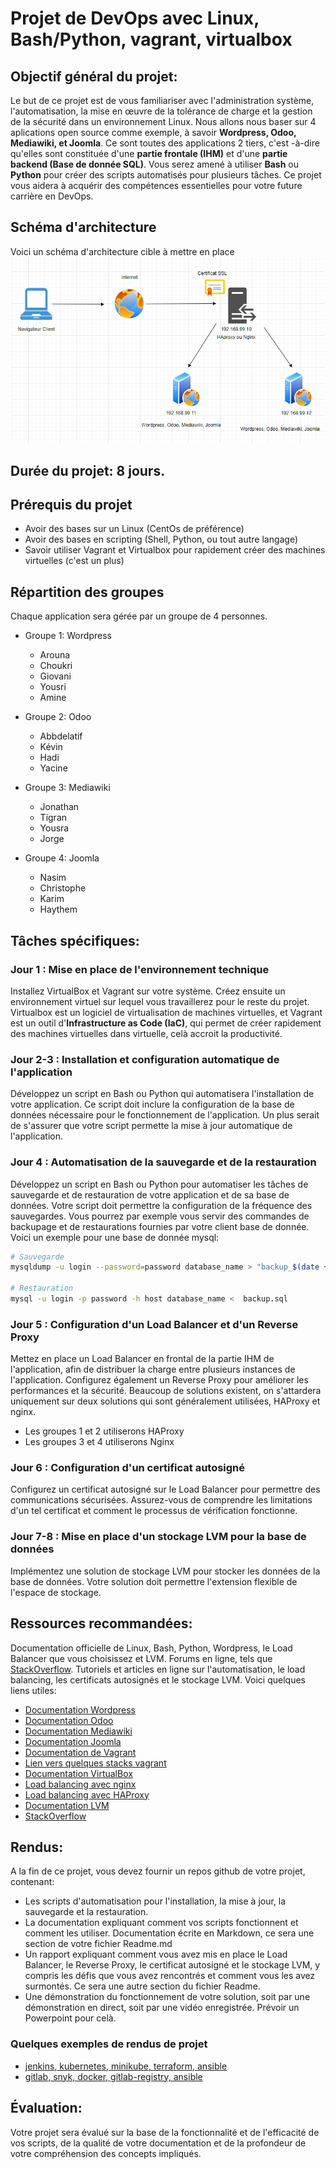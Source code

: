# Projet de DevOps avec Linux, Bash/Python, vagrant, virtualbox
## Objectif général du projet:

Le but de ce projet est de vous familiariser avec l'administration système, l'automatisation, la mise en œuvre de la tolérance de charge et la gestion de la sécurité dans un environnement Linux. Nous allons nous baser sur 4 aplications open source comme exemple, à savoir **Wordpress, Odoo, Mediawiki, et Joomla**. Ce sont toutes des applications 2 tiers, c'est -à-dire qu'elles sont constituée d'une **partie frontale (IHM)** et d'une **partie backend (Base de donnée SQL)**.
Vous serez amené à utiliser **Bash** ou **Python** pour créer des scripts automatisés pour plusieurs tâches. Ce projet vous aidera à acquérir des compétences essentielles pour votre future carrière en DevOps.

## Schéma d'architecture
Voici un schéma d'architecture cible à mettre en place
![Architecture simple](img/Architecture.PNG)

## Durée du projet: 8 jours.

## Prérequis du projet
- Avoir des bases sur un Linux (CentOs de préférence)
- Avoir des bases en scripting (Shell, Python, ou tout autre langage)
- Savoir utiliser Vagrant et Virtualbox pour rapidement créer des machines virtuelles (c'est un plus)

## Répartition des groupes
Chaque application sera gérée par un groupe de 4 personnes.
- Groupe 1: Wordpress
	- Arouna
	- Choukri
	- Giovani
	- Yousri
	- Amine
	
- Groupe 2: Odoo
	- Abbdelatif
	- Kévin
	- Hadi
	- Yacine
	
- Groupe 3: Mediawiki
	- Jonathan
	- Tigran
	- Yousra
	- Jorge
	
- Groupe 4: Joomla
	- Nasim
	- Christophe
	- Karim
	- Haythem
	
## Tâches spécifiques:

### Jour 1 : Mise en place de l'environnement technique

Installez VirtualBox et Vagrant sur votre système. Créez ensuite un environnement virtuel sur lequel vous travaillerez pour le reste du projet.
Virtualbox est un logiciel de virtualisation de machines virtuelles, et Vagrant est un outil d'**Infrastructure as Code (IaC)**, qui permet de créer rapidement des machines virtuelles dans virtuelle, celà accroit la productivité.

### Jour 2-3 : Installation et configuration automatique de l'application

Développez un script en Bash ou Python qui automatisera l'installation de votre application. Ce script doit inclure la configuration de la base de données nécessaire pour le fonctionnement de l'application. Un plus serait de s'assurer que votre script permette la mise à jour automatique de l'application.

### Jour 4 : Automatisation de la sauvegarde et de la restauration

Développez un script en Bash ou Python pour automatiser les tâches de sauvegarde et de restauration de votre application et de sa base de données. Votre script doit permettre la configuration de la fréquence des sauvegardes.
Vous pourrez par exemple vous servir des commandes de backupage et de restaurations fournies par votre client base de donnée. Voici un exemple pour une base de donnée mysql:
```bash
# Sauvegarde
mysqldump -u login --password=password database_name > "backup_$(date +"%Y_%m_%d_%I_%M_%p").sql"

# Restauration
mysql -u login -p password -h host database_name <  backup.sql
```

### Jour 5 : Configuration d'un Load Balancer et d'un Reverse Proxy

Mettez en place un Load Balancer en frontal de la partie IHM de l'application, afin de distribuer la charge entre plusieurs instances de l'application. Configurez également un Reverse Proxy pour améliorer les performances et la sécurité. Beaucoup de solutions existent, on s'attardera uniquement sur deux solutions qui sont généralement utilisées, HAProxy et nginx.
- Les groupes 1 et 2 utiliserons HAProxy
- Les groupes 3 et 4 utiliserons Nginx

### Jour 6 : Configuration d'un certificat autosigné

Configurez un certificat autosigné sur le Load Balancer pour permettre des communications sécurisées. Assurez-vous de comprendre les limitations d'un tel certificat et comment le processus de vérification fonctionne.

### Jour 7-8 : Mise en place d'un stockage LVM pour la base de données

Implémentez une solution de stockage LVM pour stocker les données de la base de données. Votre solution doit permettre l'extension flexible de l'espace de stockage.

## Ressources recommandées:

Documentation officielle de Linux, Bash, Python, Wordpress, le Load Balancer que vous choisissez et LVM.
Forums en ligne, tels que [StackOverflow](https://stackoverflow.com/).
Tutoriels et articles en ligne sur l'automatisation, le load balancing, les certificats autosignés et le stockage LVM.
Voici quelques liens utiles: 
- [Documentation Wordpress](https://wordpress.org/documentation/)
- [Documentation Odoo](https://www.odoo.com/documentation/14.0/administration/install.html)
- [Documentation Mediawiki](https://www.mediawiki.org/wiki/Manual:Installing_MediaWiki)
- [Documentation Joomla](https://docs.joomla.org/J3.x:Installing_Joomla)
- [Documentation de Vagrant](https://developer.hashicorp.com/vagrant/docs)
- [Lien vers quelques stacks vagrant](https://github.com/diranetafen/cursus-devops/tree/master/vagrant)
- [Documentation VirtualBox](https://www.virtualbox.org/wiki/Documentation)
- [Load balancing avec nginx](https://nginx.org/en/docs/http/load_balancing.html)
- [Load balancing avec HAProxy](https://www.digitalocean.com/community/tutorials/how-to-use-haproxy-to-set-up-http-load-balancing-on-an-ubuntu-vps)
- [Documentation  LVM]()
- [StackOverflow](https://stackoverflow.com/)

## Rendus:

A la fin de ce projet, vous devez fournir un repos github de votre projet, contenant:
- Les scripts d'automatisation pour l'installation, la mise à jour, la sauvegarde et la restauration.
- La documentation expliquant comment vos scripts fonctionnent et comment les utiliser. Documentation écrite en Markdown, ce sera une section de votre fichier Readme.md
- Un rapport expliquant comment vous avez mis en place le Load Balancer, le Reverse Proxy, le certificat autosigné et le stockage LVM, y compris les défis que vous avez rencontrés et comment vous les avez surmontés. Ce sera une autre section du fichier Readme.
- Une démonstration du fonctionnement de votre solution, soit par une démonstration en direct, soit par une vidéo enregistrée. Prévoir un Powerpoint pour celà.

### Quelques exemples de rendus de projet
- [jenkins, kubernetes, minikube, terraform, ansible](https://github.com/gengiskahn/projet-fil-rouge-groupe1)
- [gitlab, snyk, docker, gitlab-registry, ansible](https://github.com/abderrezakaddar/fil-rouge)

## Évaluation:

Votre projet sera évalué sur la base de la fonctionnalité et de l'efficacité de vos scripts, de la qualité de votre documentation et de la profondeur de votre compréhension des concepts impliqués.


